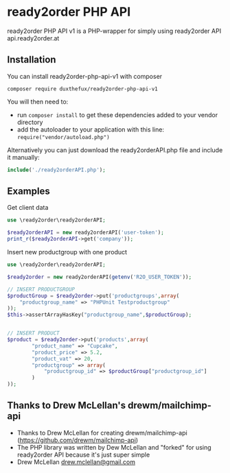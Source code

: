 ready2order PHP API
=============

ready2order PHP API v1 is a PHP-wrapper for simply using ready2order API api.ready2order.at

Installation
------------

You can install ready2order-php-api-v1 with composer

```
composer require duxthefux/ready2order-php-api-v1
```

You will then need to:
* run ``composer install`` to get these dependencies added to your vendor directory
* add the autoloader to your application with this line: ``require("vendor/autoload.php")``

Alternatively you can just download the ready2orderAPI.php file and include it manually:

```php
include('./ready2orderAPI.php');
```

Examples
--------

Get client data

```php
use \ready2order\ready2orderAPI;

$ready2orderAPI = new ready2orderAPI('user-token');
print_r($ready2orderAPI->get('company'));
```

Insert new productgroup with one product

```php
use \ready2order\ready2orderAPI;

$ready2order = new ready2orderAPI(getenv('R2O_USER_TOKEN'));

// INSERT PRODUCTGROUP
$productGroup = $ready2order->put('productgroups',array(
    "productgroup_name" => "PHPUnit Testproductgroup"
));
$this->assertArrayHasKey("productgroup_name",$productGroup);


// INSERT PRODUCT
$product = $ready2order->put('products',array(
        "product_name" => "Cupcake",
        "product_price" => 5.2,
        "product_vat" => 20,
        "productgroup" => array(
            "productgroup_id" => $productGroup["productgroup_id"]
        )
));
```


Thanks to Drew McLellan's drewm/mailchimp-api
--------
 * Thanks to Drew McLellan for creating drewm/mailchimp-api (https://github.com/drewm/mailchimp-api)
 * The PHP library was written by Dew McLellan and "forked" for using ready2order API because it's just super simple
 * Drew McLellan <drew.mclellan@gmail.com>
